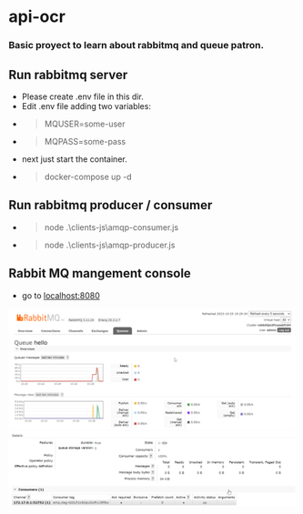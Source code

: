 api-ocr
============
### Basic proyect to learn about rabbitmq and queue patron.

## Run rabbitmq server ## 
- Please create .env file in this dir.
- Edit .env file adding two variables:
- >MQUSER=some-user 
- >MQPASS=some-pass
- next just start the container.
- > docker-compose up -d

## Run rabbitmq producer / consumer ## 
- >  node .\clients-js\amqp-consumer.js
- >  node .\clients-js\amqp-producer.js

## Rabbit MQ mangement console
- go to [localhost:8080](http://localhost:8080)

![Rabbitmq](../assets/rabbitmq01.png)
![Rabbitmq](../assets/rabbitmq02.png)

